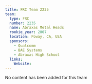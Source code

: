 ```yaml
---
title: FRC Team 2235
team:
  type: FRC
  number: 2235
  name: Abraxas Metal Heads
  rookie_year: 2007
  location: Poway, CA, USA
  sponsors:
    - Qualcomm
    - BAE Systems
    - Abraxas High School
  links:
    Website: 
---
```

No content has been added for this team